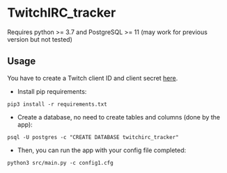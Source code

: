 # TwitchIRC_tracker


Requires python >= 3.7 and PostgreSQL >= 11 (may work for previous version but not tested)

## Usage

You have to create a Twitch client ID and client secret [here](https://dev.twitch.tv/dashboard/apps/create).
 
 * Install pip requirements:
```
pip3 install -r requirements.txt
```
 
* Create a database, no need to create tables and columns (done by the app):
```
psql -U postgres -c "CREATE DATABASE twitchirc_tracker"
```

* Then, you can run the app with your config file completed:
```
python3 src/main.py -c config1.cfg
```
